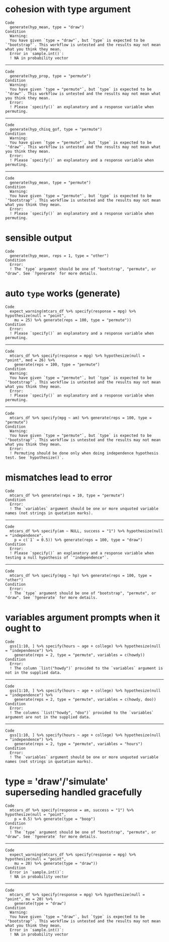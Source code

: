 # cohesion with type argument

    Code
      generate(hyp_mean, type = "draw")
    Condition
      Warning:
      You have given `type = "draw"`, but `type` is expected to be `"bootstrap"`. This workflow is untested and the results may not mean what you think they mean.
      Error in `sample.int()`:
      ! NA in probability vector

---

    Code
      generate(hyp_prop, type = "permute")
    Condition
      Warning:
      You have given `type = "permute"`, but `type` is expected to be `"draw"`. This workflow is untested and the results may not mean what you think they mean.
      Error:
      ! Please `specify()` an explanatory and a response variable when permuting.

---

    Code
      generate(hyp_chisq_gof, type = "permute")
    Condition
      Warning:
      You have given `type = "permute"`, but `type` is expected to be `"draw"`. This workflow is untested and the results may not mean what you think they mean.
      Error:
      ! Please `specify()` an explanatory and a response variable when permuting.

---

    Code
      generate(hyp_mean, type = "permute")
    Condition
      Warning:
      You have given `type = "permute"`, but `type` is expected to be `"bootstrap"`. This workflow is untested and the results may not mean what you think they mean.
      Error:
      ! Please `specify()` an explanatory and a response variable when permuting.

# sensible output

    Code
      generate(hyp_mean, reps = 1, type = "other")
    Condition
      Error:
      ! The `type` argument should be one of "bootstrap", "permute", or "draw". See `?generate` for more details.

# auto `type` works (generate)

    Code
      expect_warning(mtcars_df %>% specify(response = mpg) %>% hypothesize(null = "point",
        mu = 25) %>% generate(reps = 100, type = "permute"))
    Condition
      Error:
      ! Please `specify()` an explanatory and a response variable when permuting.

---

    Code
      mtcars_df %>% specify(response = mpg) %>% hypothesize(null = "point", med = 26) %>%
        generate(reps = 100, type = "permute")
    Condition
      Warning:
      You have given `type = "permute"`, but `type` is expected to be `"bootstrap"`. This workflow is untested and the results may not mean what you think they mean.
      Error:
      ! Please `specify()` an explanatory and a response variable when permuting.

---

    Code
      mtcars_df %>% specify(mpg ~ am) %>% generate(reps = 100, type = "permute")
    Condition
      Warning:
      You have given `type = "permute"`, but `type` is expected to be `"bootstrap"`. This workflow is untested and the results may not mean what you think they mean.
      Error:
      ! Permuting should be done only when doing independence hypothesis test. See `hypothesize()`.

# mismatches lead to error

    Code
      mtcars_df %>% generate(reps = 10, type = "permute")
    Condition
      Error:
      ! The `variables` argument should be one or more unquoted variable names (not strings in quotation marks).

---

    Code
      mtcars_df %>% specify(am ~ NULL, success = "1") %>% hypothesize(null = "independence",
        p = c(`1` = 0.5)) %>% generate(reps = 100, type = "draw")
    Condition
      Error:
      ! Please `specify()` an explanatory and a response variable when testing a null hypothesis of `"independence"`.

---

    Code
      mtcars_df %>% specify(mpg ~ hp) %>% generate(reps = 100, type = "other")
    Condition
      Error:
      ! The `type` argument should be one of "bootstrap", "permute", or "draw". See `?generate` for more details.

# variables argument prompts when it ought to

    Code
      gss[1:10, ] %>% specify(hours ~ age + college) %>% hypothesize(null = "independence") %>%
        generate(reps = 2, type = "permute", variables = c(howdy))
    Condition
      Error:
      ! The column `list("howdy")` provided to the `variables` argument is not in the supplied data.

---

    Code
      gss[1:10, ] %>% specify(hours ~ age + college) %>% hypothesize(null = "independence") %>%
        generate(reps = 2, type = "permute", variables = c(howdy, doo))
    Condition
      Error:
      ! The columns `list("howdy", "doo")` provided to the `variables` argument are not in the supplied data.

---

    Code
      gss[1:10, ] %>% specify(hours ~ age + college) %>% hypothesize(null = "independence") %>%
        generate(reps = 2, type = "permute", variables = "hours")
    Condition
      Error:
      ! The `variables` argument should be one or more unquoted variable names (not strings in quotation marks).

# type = 'draw'/'simulate' superseding handled gracefully

    Code
      mtcars_df %>% specify(response = am, success = "1") %>% hypothesize(null = "point",
        p = 0.5) %>% generate(type = "boop")
    Condition
      Error:
      ! The `type` argument should be one of "bootstrap", "permute", or "draw". See `?generate` for more details.

---

    Code
      expect_warning(mtcars_df %>% specify(response = mpg) %>% hypothesize(null = "point",
        mu = 20) %>% generate(type = "draw"))
    Condition
      Error in `sample.int()`:
      ! NA in probability vector

---

    Code
      mtcars_df %>% specify(response = mpg) %>% hypothesize(null = "point", mu = 20) %>%
        generate(type = "draw")
    Condition
      Warning:
      You have given `type = "draw"`, but `type` is expected to be `"bootstrap"`. This workflow is untested and the results may not mean what you think they mean.
      Error in `sample.int()`:
      ! NA in probability vector

